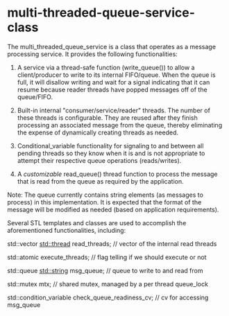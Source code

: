 # multi-threaded-queue-service-class

 The multi_threaded_queue_service is a class that operates as a message
 processing service. It provides the following functionalities:
 
 1) A service via a thread-safe function (write_queue()) to allow a
 client/producer to write to its internal FIFO/queue. When the queue
 is full, it will disallow writing and wait for a signal indicating that it
 can resume because reader threads have popped messages off of the queue/FIFO.
 
 2) Built-in internal "consumer/service/reader" threads. The number of these
 threads is configurable. They are reused after they finish
 processing an associated message from the queue, thereby eliminating
 the expense of dynamically creating threads as needed.
 
 3) Conditional_variable functionality for signaling to and between
 all pending threads so they know when it is and is not appropriate to
 attempt their respective queue operations (reads/writes).
 
 4) A *customizable* read_queue() thread function to process the message
 that is read from the queue as required by the application.
 
 Note: The queue currently contains string elements (as messages to process) in 
 this implementation. It is expected that the format of the message will be 
 modified as needed (based on application requirements).
 
 Several STL templates and classes are used to accomplish the aforementioned 
 functionalities, including:
 
 std::vector <std::thread> read_threads; // vector of the internal read threads
 
 std::atomic<bool> execute_threads;      // flag telling if we should execute or not
 
 std::queue <std::string> msg_queue;     // queue to write to and read from
 
 std::mutex mtx;                         // shared mutex, managed by a per thread queue_lock
 
 std::condition_variable check_queue_readiness_cv; // cv for accessing msg_queue
